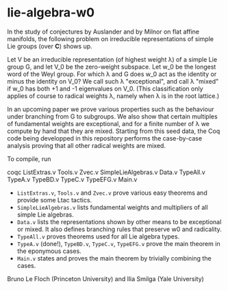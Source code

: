 # lie-algebra-w0

In the study of conjectures by Auslander and by Milnor on flat affine
manifolds, the following problem on irreducible representations of
simple Lie groups (over **C**) shows up.

Let V be an irreducible representation (of highest weight λ) of a simple
Lie group G, and let V_0 be the zero-weight subspace.  Let w_0 be the
longest word of the Weyl group.  For which λ and G does w_0 act as the
identity or minus the identity on V_0?  We call such λ "exceptional",
and call λ "mixed" if w_0 has both +1 and -1 eigenvalues on V_0.  (This
classification only applies of course to radical weights λ, namely when
λ is in the root lattice.)

In an upcoming paper we prove various properties such as the behaviour
under branching from G to subgroups.  We also show that certain
multiples of fundamental weights are exceptional, and for a finite
number of λ we compute by hand that they are mixed.  Starting from this
seed data, the Coq code being developped in this repository performs the
case-by-case analysis proving that all other radical weights are mixed.

To compile, run

   coqc ListExtras.v Tools.v Zvec.v SimpleLieAlgebras.v Data.v TypeAll.v TypeA.v TypeBD.v TypeC.v TypeEFG.v Main.v

- `ListExtras.v`, `Tools.v` and `Zvec.v` prove various easy theorems and provide some Ltac tactics.
- `SimpleLieAlgebras.v` lists fundamental weights and multipliers of all simple Lie algebras.
- `Data.v` lists the representations shown by other means to be exceptional or mixed.  It also defines branching rules that preserve w0 and radicality.
- `TypeAll.v` proves theorems used for all Lie algebra types.
- `TypeA.v` (done!), `TypeBD.v`, `TypeC.v`, `TypeEFG.v` prove the main theorem in the eponymous cases.
- `Main.v` states and proves the main theorem by trivially combining the cases.

Bruno Le Floch (Princeton University) and Ilia Smilga (Yale University)
